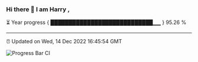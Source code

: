 ### Hi there 👋 I am Harry , 

⏳ Year progress { ████████████████████████████▁▁ } 95.26 %

---

⏰ Updated on Wed, 14 Dec 2022 16:45:54 GMT

![Progress Bar CI](https://github.com/duykhang68/duykhang68/workflows/Progress%20Bar%20CI/badge.svg)

